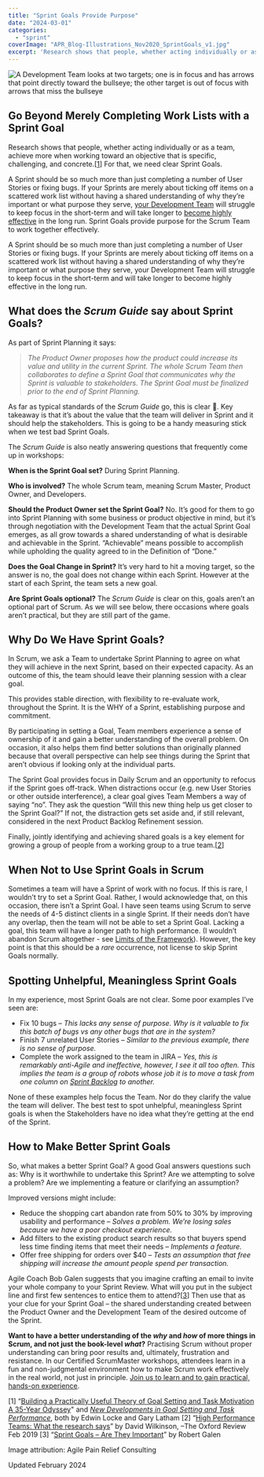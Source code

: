 ```yaml
---
title: "Sprint Goals Provide Purpose"
date: "2024-03-01"
categories: 
  - "sprint"
coverImage: "APR_Blog-Illustrations_Nov2020_SprintGoals_v1.jpg"
excerpt: 'Research shows that people, whether acting individually or as a team, achieve more when'
---
```


![A Development Team looks at two targets; one is in focus and has arrows that point directly toward the bullseye; the other target is out of focus with arrows that miss the bullseye](src/content/blog/sprint-goals-provide-purpose/images/APR_Blog-Illustrations_Nov2020_SprintGoals_v1-1024x607.jpg)

## Go Beyond Merely Completing Work Lists with a Sprint Goal

Research shows that people, whether acting individually or as a team, achieve more when working toward an objective that is specific, challenging, and concrete.\[[1](#footnotes)\] For that, we need clear Sprint Goals.

A Sprint should be so much more than just completing a number of User Stories or fixing bugs. If your Sprints are merely about ticking off items on a scattered work list without having a shared understanding of why they’re important or what purpose they serve, [your Development Team](/blog/scrum-development-team-whos-in-it) will struggle to keep focus in the short-term and will take longer to [become highly effective](/blog/5-steps-for-creating-high-performance-teams-ebook) in the long run. Sprint Goals provide purpose for the Scrum Team to work together effectively.

A Sprint should be so much more than just completing a number of User Stories or fixing bugs. If your Sprints are merely about ticking off items on a scattered work list without having a shared understanding of why they’re important or what purpose they serve, your Development Team will struggle to keep focus in the short-term and will take longer to become highly effective in the long run.

## What does the _Scrum Guide_ say about Sprint Goals?

As part of Sprint Planning it says:

> _The Product Owner proposes how the product could increase its value and utility in the current Sprint. The whole Scrum Team then collaborates to define a Sprint Goal that communicates why the Sprint is valuable to stakeholders. The Sprint Goal must be finalized prior to the end of Sprint Planning._

As far as typical standards of the _Scrum Guide_ go, this is clear 🙂. Key takeaway is that it’s about the value that the team will deliver in Sprint and it should help the stakeholders. This is going to be a handy measuring stick when we test bad Sprint Goals.

The _Scrum Guide_ is also neatly answering questions that frequently come up in workshops:

**When is the Sprint Goal set?** During Sprint Planning.

**Who is involved?** The whole Scrum team, meaning Scrum Master, Product Owner, and Developers.

**Should the Product Owner set the Sprint Goal?** No. It’s good for them to go into Sprint Planning with some business or product objective in mind, but it’s through negotiation with the Development Team that the actual Sprint Goal emerges, as all grow towards a shared understanding of what is desirable and achievable in the Sprint. “Achievable” means possible to accomplish while upholding the quality agreed to in the Definition of “Done.”

**Does the Goal Change in Sprint?** It’s very hard to hit a moving target, so the answer is no, the goal does not change within each Sprint. However at the start of each Sprint, the team sets a new goal.

**Are Sprint Goals optional?** The _Scrum Guide_ is clear on this, goals aren’t an optional part of Scrum. As we will see below, there occasions where goals aren’t practical, but they are still part of the game.

## Why Do We Have Sprint Goals?

In Scrum, we ask a Team to undertake Sprint Planning to agree on what they will achieve in the next Sprint, based on their expected capacity. As an outcome of this, the team should leave their planning session with a clear goal.

This provides stable direction, with flexibility to re-evaluate work, throughout the Sprint. It is the WHY of a Sprint, establishing purpose and commitment.

By participating in setting a Goal, Team members experience a sense of ownership of it and gain a better understanding of the overall problem. On occasion, it also helps them find better solutions than originally planned because that overall perspective can help see things during the Sprint that aren’t obvious if looking only at the individual parts.

The Sprint Goal provides focus in Daily Scrum and an opportunity to refocus if the Sprint goes off-track. When distractions occur (e.g. new User Stories or other outside interference), a clear goal gives Team Members a way of saying “no”. They ask the question “Will this new thing help us get closer to the Sprint Goal?” If not, the distraction gets set aside and, if still relevant, considered in the next Product Backlog Refinement session.

Finally, jointly identifying and achieving shared goals is a key element for growing a group of people from a working group to a true team.\[[2](#footnotes)\]

## When Not to Use Sprint Goals in Scrum

Sometimes a team will have a Sprint of work with no focus. If this is rare, I wouldn’t try to set a Sprint Goal. Rather, I would acknowledge that, on this occasion, there isn’t a Sprint Goal. I have seen teams using Scrum to serve the needs of 4-5 distinct clients in a single Sprint. If their needs don’t have any overlap, then the team will not be able to set a Sprint Goal. Lacking a goal, this team will have a longer path to high performance. (I wouldn’t abandon Scrum altogether - see [Limits of the Framework](/blog/what-are-the-limits-of-the-scrum-framework)). However, the key point is that this should be a _rare_ occurrence, not license to skip Sprint Goals normally.

## Spotting Unhelpful, Meaningless Sprint Goals

In my experience, most Sprint Goals are not clear. Some poor examples I’ve seen are:

- Fix 10 bugs – _This lacks any sense of purpose. Why is it valuable to fix this batch of bugs vs any other bugs that are in the system?_
- Finish 7 unrelated User Stories – _Similar to the previous example, there is no sense of purpose._
- Complete the work assigned to the team in JIRA – _Yes, this is remarkably anti-Agile and ineffective, however, I see it all too often. This implies the team is a group of robots whose job it is to move a task from one column on [Sprint Backlog](/blog/the-humble-sprint-backlog) to another._

None of these examples help focus the Team. Nor do they clarify the value the team will deliver. The best test to spot unhelpful, meaningless Sprint goals is when the Stakeholders have no idea what they’re getting at the end of the Sprint.

## How to Make Better Sprint Goals

So, what makes a better Sprint Goal? A good Goal answers questions such as: Why is it worthwhile to undertake this Sprint? Are we attempting to solve a problem? Are we implementing a feature or clarifying an assumption?

Improved versions might include:

- Reduce the shopping cart abandon rate from 50% to 30% by improving usability and performance – _Solves a problem. We’re losing sales because we have a poor checkout experience._
- Add filters to the existing product search results so that buyers spend less time finding items that meet their needs – _Implements a feature._
- Offer free shipping for orders over $40 – _Tests an assumption that free shipping will increase the amount people spend per transaction._

Agile Coach Bob Galen suggests that you imagine crafting an email to invite your whole company to your Sprint Review. What will you put in the subject line and first few sentences to entice them to attend?\[[3](#footnotes)\] Then use that as your clue for your Sprint Goal – the shared understanding created between the Product Owner and the Development Team of the desired outcome of the Sprint.

**Want to have a better understanding of the _why_ and _how_ of more things in Scrum, and not just the book-level _what_?** Practising Scrum without proper understanding can bring poor results and, ultimately, frustration and resistance. In our Certified ScrumMaster workshops, attendees learn in a fun and non-judgmental environment how to make Scrum work effectively in the real world, not just in principle. [Join us to learn and to gain practical, hands-on experience](/certified-scrummaster-csm-training).

\[1\] “[Building a Practically Useful Theory of Goal Setting and Task Motivation A 35-Year Odyssey](http://www-2.rotman.utoronto.ca/facbios/file/09%20-%20Locke%20&%20Latham%202002%20AP.pdf)" and [_New Developments in Goal Setting and Task Performance_](https://www.taylorfrancis.com/books/new-developments-goal-setting-task-performance-edwin-locke-gary-latham/e/10.4324/9780203082744), both by Edwin Locke and Gary Latham \[2\] “[High Performance Teams: What the research says](https://www.oxford-review.com/blog-high-performance-teams-report/)” by David Wilkinson, –The Oxford Review Feb 2019 \[3\] “[Sprint Goals – Are They Important](//rgalen.com/agile-training-news/2016/6/12/sprint-goals-are-they-important)” by Robert Galen

Image attribution: Agile Pain Relief Consulting

Updated February 2024
